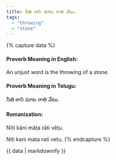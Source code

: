 ```yaml
---
title: నీతి కాని మాట రాతి వేటు.
tags:
  - "throwing"
  - "stone"
---
```


{% capture data %}
#### Proverb Meaning in English:
An unjust word is the throwing of a stone.

#### Proverb Meaning in Telugu:
నీతి కాని మాట రాతి వేటు.

#### Romanization:
Nīti kāni māṭa rāti vēṭu.

Niti kani mata rati vetu.
{% endcapture %}

{{ data | markdownify }}

